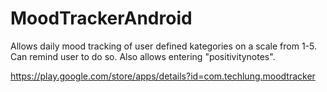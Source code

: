 # MoodTrackerAndroid
Allows daily mood tracking of user defined kategories on a scale from 1-5. Can remind user to do so. Also allows entering "positivitynotes".

https://play.google.com/store/apps/details?id=com.techlung.moodtracker
